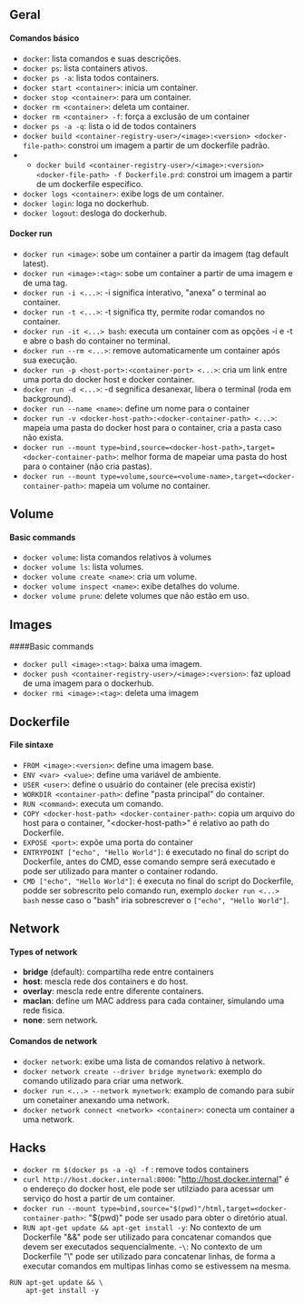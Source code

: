 ## Geral 

#### Comandos básico
- `docker`: lista comandos e suas descrições.
- `docker ps`: lista containers ativos.
- `docker ps -a`: lista todos containers.
- `docker start <container>`: inicia um container.
- `docker stop <container>`: para um container.
- `docker rm <container>`: deleta um container.
- `docker rm <container> -f`: força a exclusão de um container
- `docker ps -a -q`: lista o id de todos containers
- `docker build <container-registry-user>/<image>:<version> <docker-file-path>`: constroi um imagem a partir de um dockerfile padrão.
- - `docker build <container-registry-user>/<image>:<version> <docker-file-path> -f Dockerfile.prd`: constroi um imagem a partir de um dockerfile específico.
- `docker logs <container>`: exibe logs de um container.
- `docker login`: loga no dockerhub.
- `docker logout`: desloga do dockerhub.

#### Docker run
- `docker run <image>`: sobe um container a partir da imagem (tag default latest).
- `docker run <image>:<tag>`: sobe um container a partir de uma imagem e de uma tag.
- `docker run -i <...>`: -i significa interativo, "anexa" o terminal ao container.
- `docker run -t <...>`: -t significa tty, permite rodar comandos no container.
- `docker run -it <...> bash`: executa um container com as opções -i e -t e abre o bash do container no terminal.
- `docker run --rm <...>`: remove automaticamente um container após sua execução.
- `docker run -p <host-port>:<container-port> <...>`: cria um link entre uma porta do docker host e docker container.
- `docker run -d <...>`: -d segnifica desanexar, libera o terminal (roda em background).
- `docker run --name <name>`: define um nome para o container
- `docker run -v <docker-host-path>:<docker-container-path> <...>`: mapeia uma pasta do docker host para o container, cria a pasta caso não exista.
- `docker run --mount type=bind,source=<docker-host-path>,target=<docker-container-path>`: melhor forma de mapeiar uma pasta do host para o container (não cria pastas).
- `docker run --mount type=volume,source=<volume-name>,target=<docker-container-path>`: mapeia um volume no container.

## Volume

#### Basic commands
- `docker volume`: lista comandos relativos à volumes
- `docker volume ls`: lista volumes.
- `docker volume create <name>`: cria um volume.
- `docker volume inspect <name>`: exibe detalhes do volume.
- `docker volume prune`: delete volumes que não estão em uso.

## Images

####Basic commands
- `docker pull <image>:<tag>`: baixa uma imagem.
- `docker push <container-registry-user>/<image>:<version>`: faz upload de uma imagem para o dockerhub.
- `docker rmi <image>:<tag>`: deleta uma  imagem


## Dockerfile

#### File sintaxe
- `FROM <image>:<version>`: define uma imagem base.
- `ENV <var> <value>`: define uma variável de ambiente.
- `USER <user>`: define o usuário do container (ele precisa existir)
- `WORKDIR <container-path>`: define "pasta principal" do container.
- `RUN <command>`: executa um comando.
- `COPY <docker-host-path> <docker-container-path>`: copia um arquivo do host para o container, "\<docker-host-path\>" é relativo ao path do Dockerfile.
- `EXPOSE <port>`: expõe uma porta do container
- `ENTRYPOINT ["echo", "Hello World"]`: é executado no final do script do Dockerfile, antes do CMD, esse comando sempre será executado e pode ser utilizado para manter o container rodando.
- `CMD ["echo", "Hello World"]`: é executa no final do script do Dockerfile, podde ser sobrescrito pelo comando run, exemplo `docker run <...> bash` nesse caso o "bash" iria sobrescrever o `["echo", "Hello World"]`.


## Network 

#### Types of network
- **bridge** (default): compartilha rede entre containers
- **host**: mescla rede dos containers e do host.
- **overlay**: mescla rede entre diferente containers.
- **maclan**:  define um MAC address para cada container, simulando uma rede fisica.
- **none**: sem network.

#### Comandos de network    
- `docker network`: exibe uma lista de comandos relativo à network.
- `docker network create --driver bridge mynetwork`: exemplo do comando utilizado para criar uma network.
- `docker run <...> --network mynetwork`: examplo de comando para subir um conetainer anexando uma network.
- `docker network connect <network> <container>`: conecta um container a uma network.

## Hacks
- `docker rm $(docker ps -a -q) -f` : remove todos containers
- `curl http://host.docker.internal:8000`: "http://host.docker.internal" é o endereço do docker host, ele pode ser utilziado para acessar um serviço do host a partir de um container.
- `docker run --mount type=bind,source="$(pwd)"/html,target=<docker-container-path>`: "$(pwd)" pode ser usado para obter o diretório atual.
- `RUN apt-get update && apt-get install -y`: No contexto de um Dockerfile "&&" pode ser utilizado para concatenar comandos que devem ser executados sequencialmente.
-`\`: No contexto de um Dockerfile "\\" pode ser utilizado para concatenar linhas, de forma a executar comandos em multipas linhas como se estivessem na mesma.
`````
RUN apt-get update && \ 
    apt-get install -y
`````
